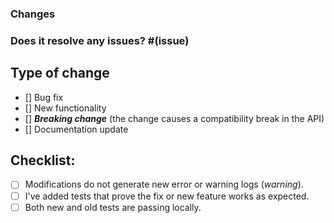 ### Changes

<!-- Please include a description of what was changed in this PR. Also include any relevant motivation or context. -->

<!-- If the PR contains API modifications, mention the affected endpoints. -->

### Does it resolve any issues? #(issue)

<!-- If this PR resolves any issue. -->

## Type of change

- [] Bug fix
- [] New functionality
- [] _**Breaking change**_ (the change causes a compatibility break in the API)
- [] Documentation update

## Checklist:

- [ ] Modifications do not generate new error or warning logs (_warning_).
- [ ] I've added tests that prove the fix or new feature works as expected.
- [ ] Both new and old tests are passing locally.